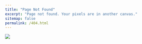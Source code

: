 ```yaml
---
title: "Page Not Found"
excerpt: "Page not found. Your pixels are in another canvas."
sitemap: false
permalink: /404.html
---
```


![](https://img1.daumcdn.net/thumb/R1280x0.fjpg/?fname=http://t1.daumcdn.net/brunch/service/user/13ur/image/dMMFg4Edthw4Bh0uohu3VjISNCE.jpeg)
